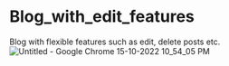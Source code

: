 # Blog_with_edit_features
Blog with flexible features such as edit, delete posts etc.
![Untitled - Google Chrome 15-10-2022 10_54_05 PM](https://user-images.githubusercontent.com/91176771/196000072-a25bb13e-164c-4216-862f-d5787408fd10.png)

